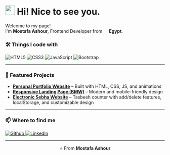 <h1>
  <img src="https://emojis.slackmojis.com/emojis/images/1531849430/4246/blob-sunglasses.gif?1531849430" width="30"/> 
  Hi! Nice to see you.
</h1>

<p>
  Welcome to my page! </br> I'm <b>Mostafa Ashour</b>, Frontend Developer from 
  <img src="https://cdn-icons-png.flaticon.com/512/197/197606.png" width="13"/> <b>Egypt</b>.
</p>

<h3>🛠️ Things I code with</h3>
<p>
  <img alt="HTML5" src="https://img.shields.io/badge/-HTML5-E34F26?style=flat-square&logo=html5&logoColor=white" />
  <img alt="CSS3" src="https://img.shields.io/badge/-CSS3-1572B6?style=flat-square&logo=css3&logoColor=white" />
  <img alt="JavaScript" src="https://img.shields.io/badge/-JavaScript-F7DF1E?style=flat-square&logo=javascript&logoColor=black" />
  <img alt="Bootstrap" src="https://img.shields.io/badge/-Bootstrap-563D7C?style=flat-square&logo=bootstrap&logoColor=white" />
</p>

---

<h3>📌 Featured Projects</h3>
<ul>
  <li><a href="https://mmostafa1234.github.io/Portfolio-Website/"><b>Personal Portfolio Website</b></a> – Built with HTML, CSS, JS, and animations</li>
  <li><a href="https://mmostafa1234.github.io/BMW./"><b>Responsive Landing Page (BMW)</b></a> – Modern and mobile-friendly design</li>
  <li><a href="https://mmostafa1234.github.io/E-Sebha/"><b>Electronic Sebha Website</b></a> – Tasbeeh counter with add/delete features, localStorage, and customizable design</li>
</ul>

---

<h3>📫 Where to find me</h3>
<p>
  <a href="https://github.com/mmostafa1234" target="_blank">
    <img alt="Github" src="https://img.shields.io/badge/GitHub-%2312100E.svg?&style=for-the-badge&logo=Github&logoColor=white" />
  </a>
  <a href="https://www.linkedin.com/in/mustafa-a-turki-186909349" target="_blank">
    <img alt="LinkedIn" src="https://img.shields.io/badge/linkedin-%230077B5.svg?&style=for-the-badge&logo=linkedin&logoColor=white" />
  </a>
</p>

---

<p align="center">⭐️ From <b>Mostafa Ashour</b></p>
